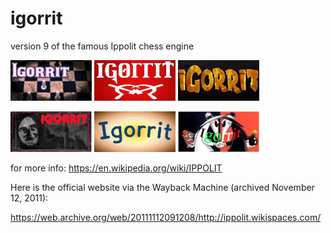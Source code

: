 # igorrit
version 9 of the famous Ippolit chess engine

![alt tag](https://raw.githubusercontent.com/FireFather/igorrit/master/igorrit.bmp)
![alt tag](https://raw.githubusercontent.com/FireFather/igorrit/master/igorrit_1.bmp)
![alt tag](https://raw.githubusercontent.com/FireFather/igorrit/master/igorrit_2.bmp)

![alt tag](https://raw.githubusercontent.com/FireFather/igorrit/master/igorrit_3.bmp)
![alt tag](https://raw.githubusercontent.com/FireFather/igorrit/master/igorrit_4.bmp)
![alt tag](https://raw.githubusercontent.com/FireFather/igorrit/master/igorrit_5.bmp)

for more info: https://en.wikipedia.org/wiki/IPPOLIT

Here is the official website via the Wayback Machine (archived November 12, 2011):

https://web.archive.org/web/20111112091208/http://ippolit.wikispaces.com/
